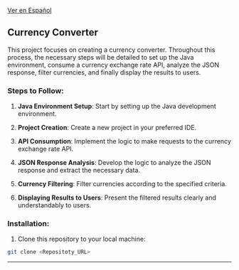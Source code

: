 [Ver en Español](README_ES.md)

## Currency Converter

This project focuses on creating a currency converter. Throughout this process, the necessary steps will be detailed to set up the Java environment, consume a currency exchange rate API, analyze the JSON response, filter currencies, and finally display the results to users.

### Steps to Follow:

1. **Java Environment Setup**: Start by setting up the Java development environment.

2. **Project Creation**: Create a new project in your preferred IDE.

3. **API Consumption**: Implement the logic to make requests to the currency exchange rate API.

4. **JSON Response Analysis**: Develop the logic to analyze the JSON response and extract the necessary data.

5. **Currency Filtering**: Filter currencies according to the specified criteria.

6. **Displaying Results to Users**: Present the filtered results clearly and understandably to users.

 
### Installation:

1. Clone this repository to your local machine:

  ```sh
  git clone <Repositoty_URL>
  ```

---